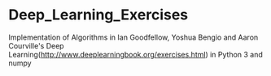# Deep_Learning_Exercises
Implementation of Algorithms in Ian Goodfellow, Yoshua Bengio and Aaron Courville's Deep Learning(http://www.deeplearningbook.org/exercises.html) in Python 3 and numpy
